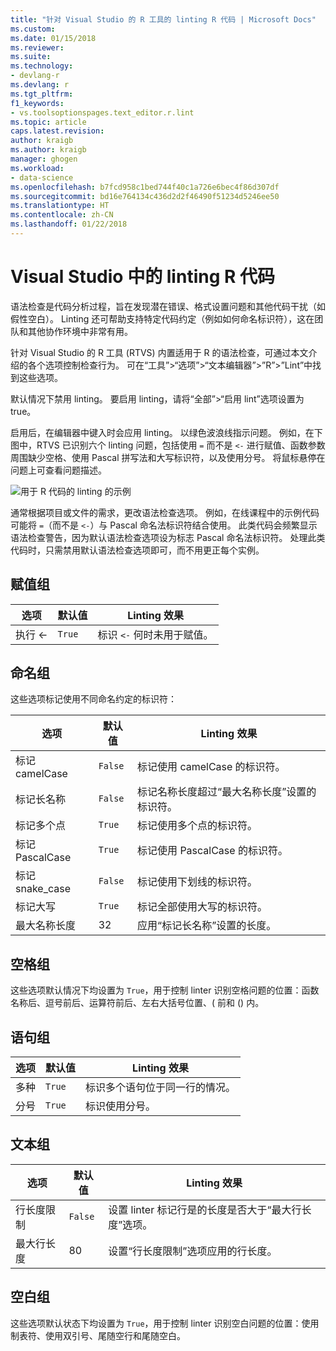 ```yaml
---
title: "针对 Visual Studio 的 R 工具的 linting R 代码 | Microsoft Docs"
ms.custom: 
ms.date: 01/15/2018
ms.reviewer: 
ms.suite: 
ms.technology:
- devlang-r
ms.devlang: r
ms.tgt_pltfrm: 
f1_keywords:
- vs.toolsoptionspages.text_editor.r.lint
ms.topic: article
caps.latest.revision: 
author: kraigb
ms.author: kraigb
manager: ghogen
ms.workload:
- data-science
ms.openlocfilehash: b7fcd958c1bed744f40c1a726e6bec4f86d307df
ms.sourcegitcommit: bd16e764134c436d2d2f46490f51234d5246ee50
ms.translationtype: HT
ms.contentlocale: zh-CN
ms.lasthandoff: 01/22/2018
---
```

# <a name="linting-r-code-in-visual-studio"></a>Visual Studio 中的 linting R 代码

语法检查是代码分析过程，旨在发现潜在错误、格式设置问题和其他代码干扰（如假性空白）。 Linting 还可帮助支持特定代码约定（例如如何命名标识符），这在团队和其他协作环境中非常有用。

针对 Visual Studio 的 R 工具 (RTVS) 内置适用于 R 的语法检查，可通过本文介绍的各个选项控制检查行为。 可在“工具”>“选项”>“文本编辑器”>”R”>”Lint”中找到这些选项。

默认情况下禁用 linting。 要启用 linting，请将“全部”>“启用 lint”选项设置为 true。

启用后，在编辑器中键入时会应用 linting。 以绿色波浪线指示问题。 例如，在下图中，RTVS 已识别六个 linting 问题，包括使用 `=` 而不是 `<-` 进行赋值、函数参数周围缺少空格、使用 Pascal 拼写法和大写标识符，以及使用分号。 将鼠标悬停在问题上可查看问题描述。

![用于 R 代码的 linting 的示例](media/linting-01.png)

通常根据项目或文件的需求，更改语法检查选项。 例如，在线课程中的示例代码可能将 `=`（而不是 `<-`）与 Pascal 命名法标识符结合使用。 此类代码会频繁显示语法检查警告，因为默认语法检查选项设为标志 Pascal 命名法标识符。 处理此类代码时，只需禁用默认语法检查选项即可，而不用更正每个实例。

## <a name="assignment-group"></a>赋值组

| 选项 | 默认值 | Linting 效果 |
| --- | --- | --- |
| 执行 \<- | `True` | 标识 `<-` 何时未用于赋值。 |

## <a name="naming-group"></a>命名组

这些选项标记使用不同命名约定的标识符：

| 选项 | 默认值 | Linting 效果 |
| --- | --- | --- |
| 标记 camelCase | `False` | 标记使用 camelCase 的标识符。 |
| 标记长名称 | `False` | 标记名称长度超过“最大名称长度”设置的标识符。 |
| 标记多个点 | `True` | 标记使用多个点的标识符。 |
| 标记 PascalCase | `True` | 标记使用 PascalCase 的标识符。 |
| 标记 snake_case | `False` | 标记使用下划线的标识符。 |
| 标记大写 | `True` | 标记全部使用大写的标识符。 |
| 最大名称长度 | 32 | 应用“标记长名称”设置的长度。 |

## <a name="spacing-group"></a>空格组

这些选项默认情况下均设置为 `True`，用于控制 linter 识别空格问题的位置：函数名称后、逗号前后、运算符前后、左右大括号位置、( 前和 () 内。

## <a name="statements-group"></a>语句组

| 选项 | 默认值 | Linting 效果 |
| --- | --- | --- |
| 多种 | `True` | 标识多个语句位于同一行的情况。 |
| 分号 | `True` | 标识使用分号。 |

## <a name="text-group"></a>文本组

| 选项 | 默认值 | Linting 效果 |
| --- | --- | --- |
| 行长度限制 | `False` | 设置 linter 标记行是的长度是否大于“最大行长度”选项。 |
| 最大行长度 | 80 | 设置“行长度限制”选项应用的行长度。 |

## <a name="whitespace-group"></a>空白组

这些选项默认状态下均设置为 `True`，用于控制 linter 识别空白问题的位置：使用制表符、使用双引号、尾随空行和尾随空白。